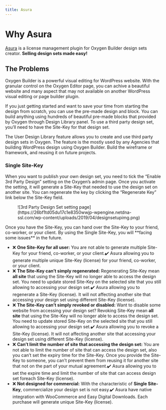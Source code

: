 ```yaml
---
title: Asura
---
```


# Why Asura

[Asura](https://dplugins.com/asura) is a license management plugin for Oxygen Builder design sets creator. **Selling design sets made easy!**

## The Problems

Oxygen Builder is a powerful visual editing for WordPress website. With the granular control on the Oxygen Editor page, you can achive a beautiful website and many aspect that may not available on another WordPress visual editing or page builder plugin.

If you just getting started and want to save your time from starting the design from scratch, you can use the pre-made design and block. You can build anything using hundreds of beautiful pre-made blocks that provided by Oxygen through Design Library panel. To use a third party design set, you’ll need to have the Site-Key for that design set.

The User Design Library feature allows you to create and use third party design sets in Oxygen. The feature is the mostly used by any Agencies that building WordPress design using Oxygen Builder. Build the wireframe or framework, and reusing it on future projects.

### Single Site-Key

When you want to publish your own design set, you need to tick the “Enable 3rd Party Design” setting on the Oxygen’s admin page. Once you activate the setting, it will generate a Site-Key that needed to use the design set on another site. You can regenerate the key by clicking the “Regenerate Key” link below the Site-Key field.

<figure class="wp-block-image">![3rd Party Design Set setting page](https://26bf1td05du17c1e8350wwjp-wpengine.netdna-ssl.com/wp-content/uploads/2019/04/designsetupimg.png)</figure>Once you have the Site-Key, you can hand over the Site-Key to your friend, co-worker, or your client. By using the Single Site-Key, you will **facing some issues** in the future.

- ❌ **One Site-Key for all user:** You are not able to generate multiple Site-Key for your friend, co-worker, or your client.✔️ Asura allowing you to generate multiple unique Site-Key (license) for your friend, co-worker, or your client.
- ❌ **The Site-Key can’t simply regenerated:** Regenerating Site-Key mean **all site** that using the Site-Key will no longer able to access the design set. You need to update stored Site-Key on the selected site that you still allowing to accessing your design set.✔️ Asura allowing you to regenerate a Site-Key (license). It will not affecting another site that accessing your design set using different Site-Key (license).
- ❌ **The Site-Key can’t simply revoked or disabled:** Want to disable some website from accessing your design set? Revoking Site-Key mean **all site** that using the Site-Key will no longer able to access the design set. You need to update stored Site-Key on the selected site that you still allowing to accessing your design set.✔️ Asura allowing you to revoke a Site-Key (license). It will not affecting another site that accessing your design set using different Site-Key (license).
- ❌ **Can’t limit the number of site that accessing the design set:** You are not able to limit the number of site that can access the design set, also you can’t set the expiry time for the Site-Key. Once you provide the Site-Key to someone, you can’t prevent them from reusing it for another site that not on the part of your mutual agreement.✔️ Asura allowing you to set the expire time and limit the number of site that can access design set foreach Site-Key (license).
- ❌ **Not designed for commercial:** With the characteristic of **Single Site-Key**, commercialize your design set is not easy.✔️ Asura have native integration with WooCommerce and Easy Digital Downloads. Each purchase will generate unique Site-Key (license).